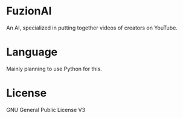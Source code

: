 # FuzionAI
An AI, specialized in putting together videos of creators on YouTube.

# Language
Mainly planning to use Python for this.

# License
GNU General Public License V3